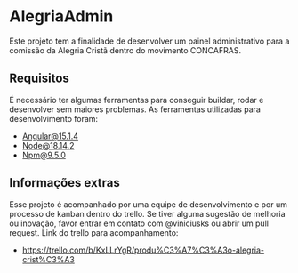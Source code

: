 # AlegriaAdmin
Este projeto tem a finalidade de desenvolver um painel administrativo para a comissão da Alegria Cristã dentro do movimento CONCAFRAS.

## Requisitos
É necessário ter algumas ferramentas para conseguir buildar, rodar e desenvolver sem maiores problemas.
As ferramentas utilizadas para desenvolvimento foram:
- Angular@15.1.4
- Node@18.14.2
- Npm@9.5.0

## Informações extras
Esse projeto é acompanhado por uma equipe de desenvolvimento e por um processo de kanban dentro do trello. Se tiver alguma sugestão de melhoria ou inovação, favor entrar em contato com @viniciusks ou abrir um pull request.
Link do trello para acompanhamento:
- https://trello.com/b/KxLLrYgR/produ%C3%A7%C3%A3o-alegria-crist%C3%A3
